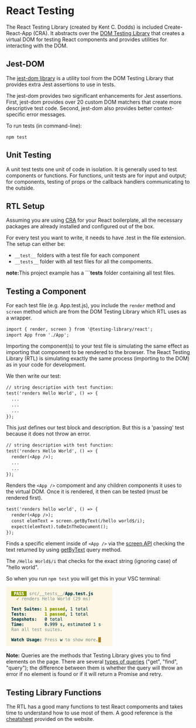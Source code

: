 # React Testing

The React Testing Library (created by Kent C. Dodds) is included Create-React-App (CRA). It abstracts over the <a href="https://testing-library.com/docs/dom-testing-library/intro">DOM Testing Library</a> that creates a virtual DOM for testing React components and provides utilities for interacting with the DOM. 

## Jest-DOM

The <a href="https://testing-library.com/docs/ecosystem-jest-dom/">jest-dom library</a>  is a utility tool from the DOM Testing Library that provides extra Jest assertions to use in tests. 

The jest-dom provides two significant enhancements for Jest assertions. First, jest-dom provides over 20 custom DOM matchers that create more descriptive test code. Second, jest-dom also provides better context-specific error messages.

To run tests (in command-line):

```
npm test
```

## Unit Testing

A unit test tests one unit of code in isolation. It is generally used to test components or functions. For functions, unit tests are for input and output; for components, testing of props or the callback handlers communicating to the outside.

## RTL Setup

Assuming you are using <a href="https://create-react-app.dev/">CRA</a> for your React boilerplate, all the necessary packages are already installed and configured out of the box.

For every test you want to write, it needs to have .test in the file extension. 
The setup can either be:

  * ```__test__``` folders with a test file for each component 
  * ```__tests__``` folder with all test files for all the compoments. 

<strong>note:</strong>This project example has a ```__tests__ folder containing all test files.

## Testing a Component

For each test file (e.g. App.test.js), you include the ```render``` method and ```screen``` method which are from the DOM Testing Library which RTL uses as a wrapper. 

```
import { render, screen } from '@testing-library/react';
import App from './App';
```

Importing the component(s) to your test file is simulating the same effect as importing that compoment to be rendered to the browser. The React Testing Library (RTL) is simulating exactly the same process (importing to the DOM) as in your code for development.

We then write our test:

```JS
// string description with test function:
test('renders Hello World', () => {
  ...
  ...
  ...
});
```

This just defines our test block and description. But this is a 'passing' test because
it does not throw an error.

```JS
// string description with test function:
test('renders Hello World', () => {
  render(<App />);
  ...
  ...
});
```

Renders the ```<App />``` compoment and any children components it uses to the virtual DOM. Once it is rendered, it then can be tested (must be rendered first).

```JS
test('renders hello world', () => {
  render(<App />);
  const elemText = screen.getByText(/hello world$/i); 
  expect(elemText).toBeInTheDocument();
});
```

Finds a specific element inside of ```<App />``` via the <a href="https://testing-library.com/docs/queries/about/#screen">screen API</a> checking the text returned by using <a href="https://testing-library.com/docs/queries/bytext/">getByText</a> query method.

The ```/Hello World$/i``` that checks for the exact string (ignoring case) of "hello world".

So when you run ```npm test``` you will get this in your VSC terminal:

![test result](images/initial_test.png)

<strong>Note:</strong> Queries are the methods that Testing Library gives you to find elements on the page. There are several <a href="https://testing-library.com/docs/queries/about/">types of queries</a> ("get", "find", "query"); the difference between them is whether the query will throw an error if no element is found or if it will return a Promise and retry. 

## Testing Library Functions

The RTL has a good many functions to test React compoments and takes time to understand how to use most of them. A good reference is the <a href="https://testing-library.com/docs/react-testing-library/cheatsheet">cheatsheet</a> provided on the website. 